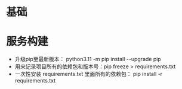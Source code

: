 # 基础

# 服务构建
* 升级pip至最新版本： python3.11 -m pip install --upgrade pip
* 用来记录项目所有的依赖包和版本号：pip freeze > requirements.txt
* 一次性安装 requirements.txt 里面所有的依赖包： pip install -r requirements.txt

